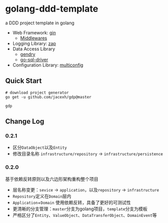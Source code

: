 # golang-ddd-template
a DDD project template in golang

- Web Framework: [gin](https://github.com/gin-gonic/gin)
    * [Middlewares](github.com/jacexh/goutil/gin-middleware)
- Logging Library: [zap](https://github.com/uber-go/zap)
- Data Access Library
    * [gendry](https://github.com/didi/gendry)
    * [go-sql-driver](https://github.com/go-sql-driver/mysql)
- Configuration Library: [multiconfig](https://github.com/jacexh/multiconfig)

## Quick Start

```
# download project generator
go get -u github.com/jacexh/gdp@master

gdp
```

## Change Log

### 0.2.1

- 区分`DataObject`以及`Entity`
- 修改目录名称 `infrastructure/repository` -> `infrastructure/persistence`

### 0.2.0

基于依赖反转原则以及六边形架构重构整个项目

- 层名称变更：`sevice` -> `application`，以及`repository` -> `infrastructure`
- `Repository`定义在`Domain`层内
- `Application`+`Domain` 使用依赖反转，具备了更好的可测试性
- 更清晰的分支管理：`master`分支为golang项目，`template`分支为模板
- 严格区分了`Entity`、`ValueObject`、`DataTransferObject`、`DomainEvent`等
